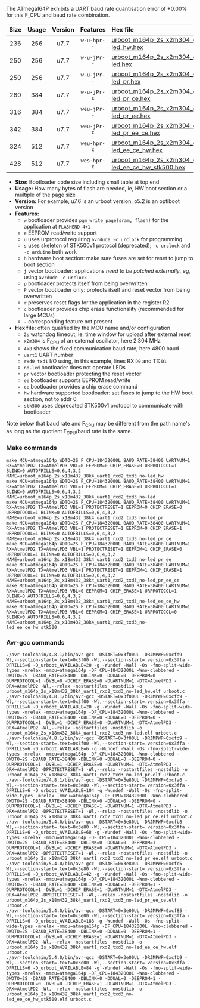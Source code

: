 The ATmega164P exhibits a UART baud rate quantisation error of +0.00% for this F_CPU and baud rate combination.

|Size|Usage|Version|Features|Hex file|
|:-:|:-:|:-:|:-:|:--|
|236|256|u7.7|`w-u-hpr--`|[urboot_m164p_2s_x2m304_4k8_uart1_rxd2_txd3_no-led_hw.hex](https://raw.githubusercontent.com/stefanrueger/urboot.hex/main/u7.7/mcus/atmega164p/watchdog_2_s/external_oscillator_x/%2B2m304000_hz/%2B%2B%2B4k8_baud/uart1_rxd2_txd3/no-led/urboot_m164p_2s_x2m304_4k8_uart1_rxd2_txd3_no-led_hw.hex)|
|250|256|u7.7|`w-u-jPr--`|[urboot_m164p_2s_x2m304_4k8_uart1_rxd2_txd3_no-led.hex](https://raw.githubusercontent.com/stefanrueger/urboot.hex/main/u7.7/mcus/atmega164p/watchdog_2_s/external_oscillator_x/%2B2m304000_hz/%2B%2B%2B4k8_baud/uart1_rxd2_txd3/no-led/urboot_m164p_2s_x2m304_4k8_uart1_rxd2_txd3_no-led.hex)|
|250|256|u7.7|`w-u-jPr--`|[urboot_m164p_2s_x2m304_4k8_uart1_rxd2_txd3_no-led_pr.hex](https://raw.githubusercontent.com/stefanrueger/urboot.hex/main/u7.7/mcus/atmega164p/watchdog_2_s/external_oscillator_x/%2B2m304000_hz/%2B%2B%2B4k8_baud/uart1_rxd2_txd3/no-led/urboot_m164p_2s_x2m304_4k8_uart1_rxd2_txd3_no-led_pr.hex)|
|280|384|u7.7|`w-u-jPr-c`|[urboot_m164p_2s_x2m304_4k8_uart1_rxd2_txd3_no-led_pr_ce.hex](https://raw.githubusercontent.com/stefanrueger/urboot.hex/main/u7.7/mcus/atmega164p/watchdog_2_s/external_oscillator_x/%2B2m304000_hz/%2B%2B%2B4k8_baud/uart1_rxd2_txd3/no-led/urboot_m164p_2s_x2m304_4k8_uart1_rxd2_txd3_no-led_pr_ce.hex)|
|316|384|u7.7|`weu-jPr--`|[urboot_m164p_2s_x2m304_4k8_uart1_rxd2_txd3_no-led_pr_ee.hex](https://raw.githubusercontent.com/stefanrueger/urboot.hex/main/u7.7/mcus/atmega164p/watchdog_2_s/external_oscillator_x/%2B2m304000_hz/%2B%2B%2B4k8_baud/uart1_rxd2_txd3/no-led/urboot_m164p_2s_x2m304_4k8_uart1_rxd2_txd3_no-led_pr_ee.hex)|
|342|384|u7.7|`weu-jPr-c`|[urboot_m164p_2s_x2m304_4k8_uart1_rxd2_txd3_no-led_pr_ee_ce.hex](https://raw.githubusercontent.com/stefanrueger/urboot.hex/main/u7.7/mcus/atmega164p/watchdog_2_s/external_oscillator_x/%2B2m304000_hz/%2B%2B%2B4k8_baud/uart1_rxd2_txd3/no-led/urboot_m164p_2s_x2m304_4k8_uart1_rxd2_txd3_no-led_pr_ee_ce.hex)|
|324|512|u7.7|`weu-hpr-c`|[urboot_m164p_2s_x2m304_4k8_uart1_rxd2_txd3_no-led_ee_ce_hw.hex](https://raw.githubusercontent.com/stefanrueger/urboot.hex/main/u7.7/mcus/atmega164p/watchdog_2_s/external_oscillator_x/%2B2m304000_hz/%2B%2B%2B4k8_baud/uart1_rxd2_txd3/no-led/urboot_m164p_2s_x2m304_4k8_uart1_rxd2_txd3_no-led_ee_ce_hw.hex)|
|428|512|u7.7|`wes-hpr-c`|[urboot_m164p_2s_x2m304_4k8_uart1_rxd2_txd3_no-led_ee_ce_hw_stk500.hex](https://raw.githubusercontent.com/stefanrueger/urboot.hex/main/u7.7/mcus/atmega164p/watchdog_2_s/external_oscillator_x/%2B2m304000_hz/%2B%2B%2B4k8_baud/uart1_rxd2_txd3/no-led/urboot_m164p_2s_x2m304_4k8_uart1_rxd2_txd3_no-led_ee_ce_hw_stk500.hex)|

- **Size:** Bootloader code size including small table at top end
- **Usage:** How many bytes of flash are needed, ie, HW boot section or a multiple of the page size
- **Version:** For example, u7.6 is an urboot version, o5.2 is an optiboot version
- **Features:**
  + `w` bootloader provides `pgm_write_page(sram, flash)` for the application at `FLASHEND-4+1`
  + `e` EEPROM read/write support
  + `u` uses urprotocol requiring `avrdude -c urclock` for programming
  + `s` uses skeleton of STK500v1 protocol (deprecated); `-c urclock` and `-c arduino` both work
  + `h` hardware boot section: make sure fuses are set for reset to jump to boot section
  + `j` vector bootloader: applications *need to be patched externally*, eg, using `avrdude -c urclock`
  + `p` bootloader protects itself from being overwritten
  + `P` vector bootloader only: protects itself and reset vector from being overwritten
  + `r` preserves reset flags for the application in the register R2
  + `c` bootloader provides chip erase functionality (recommended for large MCUs)
  + `-` corresponding feature not present
- **Hex file:** often qualified by the MCU name and/or configuration
  + `2s` watchdog timeout, ie, time window for upload after external reset
  + `x2m304` is F<sub>CPU</sub> of an external oscillator, here 2.304 MHz
  + `4k8` shows the fixed communication baud rate, here 4800 baud
  + `uart1` UART number
  + `rxd0 txd1` I/O using, in this example, lines RX `D0` and TX `D1`
  + `no-led` bootloader does not operate LEDs
  + `pr` vector bootloader protecting the reset vector
  + `ee` bootloader supports EEPROM read/write
  + `ce` bootloader provides a chip erase command
  + `hw` hardware supported bootloader: set fuses to jump to the HW boot section, not to addr 0
  + `stk500` uses deprecated STK500v1 protocol to communicate with bootloader


Note below that baud rate and F<sub>CPU</sub> may be different from the path name's as long as the quotient F<sub>CPU</sub>/baud rate is the same.

### Make commands
```
make MCU=atmega164p WDTO=2S F_CPU=18432000L BAUD_RATE=38400 UARTNUM=1 RX=AtmelPD2 TX=AtmelPD3 VBL=0 EEPROM=0 CHIP_ERASE=0 URPROTOCOL=1 BLINK=0 AUTOFRILLS=0,6,4,3,2 NAME=urboot_m164p_2s_x18m432_38k4_uart1_rxd2_txd3_no-led_hw
make MCU=atmega164p WDTO=2S F_CPU=18432000L BAUD_RATE=38400 UARTNUM=1 RX=AtmelPD2 TX=AtmelPD3 VBL=1 EEPROM=0 CHIP_ERASE=0 URPROTOCOL=1 BLINK=0 AUTOFRILLS=0,6,4,3,2 NAME=urboot_m164p_2s_x18m432_38k4_uart1_rxd2_txd3_no-led
make MCU=atmega164p WDTO=2S F_CPU=18432000L BAUD_RATE=38400 UARTNUM=1 RX=AtmelPD2 TX=AtmelPD3 VBL=1 PROTECTRESET=1 EEPROM=0 CHIP_ERASE=0 URPROTOCOL=1 BLINK=0 AUTOFRILLS=0,6,4,3,2 NAME=urboot_m164p_2s_x18m432_38k4_uart1_rxd2_txd3_no-led_pr
make MCU=atmega164p WDTO=2S F_CPU=18432000L BAUD_RATE=38400 UARTNUM=1 RX=AtmelPD2 TX=AtmelPD3 VBL=1 PROTECTRESET=1 EEPROM=0 CHIP_ERASE=1 URPROTOCOL=1 BLINK=0 AUTOFRILLS=0,6,4,3,2 NAME=urboot_m164p_2s_x18m432_38k4_uart1_rxd2_txd3_no-led_pr_ce
make MCU=atmega164p WDTO=2S F_CPU=18432000L BAUD_RATE=38400 UARTNUM=1 RX=AtmelPD2 TX=AtmelPD3 VBL=1 PROTECTRESET=1 EEPROM=1 CHIP_ERASE=0 URPROTOCOL=1 BLINK=0 AUTOFRILLS=0,6,4,3,2 NAME=urboot_m164p_2s_x18m432_38k4_uart1_rxd2_txd3_no-led_pr_ee
make MCU=atmega164p WDTO=2S F_CPU=18432000L BAUD_RATE=38400 UARTNUM=1 RX=AtmelPD2 TX=AtmelPD3 VBL=1 PROTECTRESET=1 EEPROM=1 CHIP_ERASE=1 URPROTOCOL=1 BLINK=0 AUTOFRILLS=0,6,4,3,2 NAME=urboot_m164p_2s_x18m432_38k4_uart1_rxd2_txd3_no-led_pr_ee_ce
make MCU=atmega164p WDTO=2S F_CPU=18432000L BAUD_RATE=38400 UARTNUM=1 RX=AtmelPD2 TX=AtmelPD3 VBL=0 EEPROM=1 CHIP_ERASE=1 URPROTOCOL=1 BLINK=0 AUTOFRILLS=0,6,4,3,2 NAME=urboot_m164p_2s_x18m432_38k4_uart1_rxd2_txd3_no-led_ee_ce_hw
make MCU=atmega164p WDTO=2S F_CPU=18432000L BAUD_RATE=38400 UARTNUM=1 RX=AtmelPD2 TX=AtmelPD3 VBL=0 EEPROM=1 CHIP_ERASE=1 URPROTOCOL=0 BLINK=0 AUTOFRILLS=0,6,4,3,2 NAME=urboot_m164p_2s_x18m432_38k4_uart1_rxd2_txd3_no-led_ee_ce_hw_stk500
```

### Avr-gcc commands
```
./avr-toolchain/4.8.1/bin/avr-gcc -DSTART=0x3f00UL -DRJMPWP=0xcfd9 -Wl,--section-start=.text=0x3f00 -Wl,--section-start=.version=0x3ffa -DFRILLS=6 -D_urboot_AVAILABLE=20 -g -Wundef -Wall -Os -fno-split-wide-types -mrelax -mmcu=atmega164p -DF_CPU=18432000L -Wno-clobbered -DWDTO=2S -DBAUD_RATE=38400 -DBLINK=0 -DDUAL=0 -DEEPROM=0 -DURPROTOCOL=1 -DVBL=0 -DCHIP_ERASE=0 -DUARTNUM=1 -DTX=AtmelPD3 -DRX=AtmelPD2 -Wl,--relax -nostartfiles -nostdlib -o urboot_m164p_2s_x18m432_38k4_uart1_rxd2_txd3_no-led_hw.elf urboot.c
./avr-toolchain/4.8.1/bin/avr-gcc -DSTART=0x3f00UL -DRJMPWP=0xcfd9 -Wl,--section-start=.text=0x3f00 -Wl,--section-start=.version=0x3ffa -DFRILLS=6 -D_urboot_AVAILABLE=20 -g -Wundef -Wall -Os -fno-split-wide-types -mrelax -mmcu=atmega164p -DF_CPU=18432000L -Wno-clobbered -DWDTO=2S -DBAUD_RATE=38400 -DBLINK=0 -DDUAL=0 -DEEPROM=0 -DURPROTOCOL=1 -DVBL=1 -DCHIP_ERASE=0 -DUARTNUM=1 -DTX=AtmelPD3 -DRX=AtmelPD2 -Wl,--relax -nostartfiles -nostdlib -o urboot_m164p_2s_x18m432_38k4_uart1_rxd2_txd3_no-led.elf urboot.c
./avr-toolchain/4.8.1/bin/avr-gcc -DSTART=0x3f00UL -DRJMPWP=0xcfd9 -Wl,--section-start=.text=0x3f00 -Wl,--section-start=.version=0x3ffa -DFRILLS=6 -D_urboot_AVAILABLE=6 -g -Wundef -Wall -Os -fno-split-wide-types -mrelax -mmcu=atmega164p -DF_CPU=18432000L -Wno-clobbered -DWDTO=2S -DBAUD_RATE=38400 -DBLINK=0 -DDUAL=0 -DEEPROM=0 -DURPROTOCOL=1 -DVBL=1 -DCHIP_ERASE=0 -DUARTNUM=1 -DTX=AtmelPD3 -DRX=AtmelPD2 -DPROTECTRESET=1 -Wl,--relax -nostartfiles -nostdlib -o urboot_m164p_2s_x18m432_38k4_uart1_rxd2_txd3_no-led_pr.elf urboot.c
./avr-toolchain/4.8.1/bin/avr-gcc -DSTART=0x3e80UL -DRJMPWP=0xcfa6 -Wl,--section-start=.text=0x3e80 -Wl,--section-start=.version=0x3ffa -DFRILLS=6 -D_urboot_AVAILABLE=104 -g -Wundef -Wall -Os -fno-split-wide-types -mrelax -mmcu=atmega164p -DF_CPU=18432000L -Wno-clobbered -DWDTO=2S -DBAUD_RATE=38400 -DBLINK=0 -DDUAL=0 -DEEPROM=0 -DURPROTOCOL=1 -DVBL=1 -DCHIP_ERASE=1 -DUARTNUM=1 -DTX=AtmelPD3 -DRX=AtmelPD2 -DPROTECTRESET=1 -Wl,--relax -nostartfiles -nostdlib -o urboot_m164p_2s_x18m432_38k4_uart1_rxd2_txd3_no-led_pr_ce.elf urboot.c
./avr-toolchain/5.4.0/bin/avr-gcc -DSTART=0x3e80UL -DRJMPWP=0xcfb8 -Wl,--section-start=.text=0x3e80 -Wl,--section-start=.version=0x3ffa -DFRILLS=6 -D_urboot_AVAILABLE=68 -g -Wundef -Wall -Os -fno-split-wide-types -mrelax -mmcu=atmega164p -DF_CPU=18432000L -Wno-clobbered -DWDTO=2S -DBAUD_RATE=38400 -DBLINK=0 -DDUAL=0 -DEEPROM=1 -DURPROTOCOL=1 -DVBL=1 -DCHIP_ERASE=0 -DUARTNUM=1 -DTX=AtmelPD3 -DRX=AtmelPD2 -DPROTECTRESET=1 -Wl,--relax -nostartfiles -nostdlib -o urboot_m164p_2s_x18m432_38k4_uart1_rxd2_txd3_no-led_pr_ee.elf urboot.c
./avr-toolchain/5.4.0/bin/avr-gcc -DSTART=0x3e80UL -DRJMPWP=0xcfc5 -Wl,--section-start=.text=0x3e80 -Wl,--section-start=.version=0x3ffa -DFRILLS=6 -D_urboot_AVAILABLE=42 -g -Wundef -Wall -Os -fno-split-wide-types -mrelax -mmcu=atmega164p -DF_CPU=18432000L -Wno-clobbered -DWDTO=2S -DBAUD_RATE=38400 -DBLINK=0 -DDUAL=0 -DEEPROM=1 -DURPROTOCOL=1 -DVBL=1 -DCHIP_ERASE=1 -DUARTNUM=1 -DTX=AtmelPD3 -DRX=AtmelPD2 -DPROTECTRESET=1 -Wl,--relax -nostartfiles -nostdlib -o urboot_m164p_2s_x18m432_38k4_uart1_rxd2_txd3_no-led_pr_ee_ce.elf urboot.c
./avr-toolchain/5.4.0/bin/avr-gcc -DSTART=0x3e00UL -DRJMPWP=0xcf85 -Wl,--section-start=.text=0x3e00 -Wl,--section-start=.version=0x3ffa -DFRILLS=6 -D_urboot_AVAILABLE=188 -g -Wundef -Wall -Os -fno-split-wide-types -mrelax -mmcu=atmega164p -DF_CPU=18432000L -Wno-clobbered -DWDTO=2S -DBAUD_RATE=38400 -DBLINK=0 -DDUAL=0 -DEEPROM=1 -DURPROTOCOL=1 -DVBL=0 -DCHIP_ERASE=1 -DUARTNUM=1 -DTX=AtmelPD3 -DRX=AtmelPD2 -Wl,--relax -nostartfiles -nostdlib -o urboot_m164p_2s_x18m432_38k4_uart1_rxd2_txd3_no-led_ee_ce_hw.elf urboot.c
./avr-toolchain/5.4.0/bin/avr-gcc -DSTART=0x3e00UL -DRJMPWP=0xcfb9 -Wl,--section-start=.text=0x3e00 -Wl,--section-start=.version=0x3ffa -DFRILLS=6 -D_urboot_AVAILABLE=84 -g -Wundef -Wall -Os -fno-split-wide-types -mrelax -mmcu=atmega164p -DF_CPU=18432000L -Wno-clobbered -DWDTO=2S -DBAUD_RATE=38400 -DBLINK=0 -DDUAL=0 -DEEPROM=1 -DURPROTOCOL=0 -DVBL=0 -DCHIP_ERASE=1 -DUARTNUM=1 -DTX=AtmelPD3 -DRX=AtmelPD2 -Wl,--relax -nostartfiles -nostdlib -o urboot_m164p_2s_x18m432_38k4_uart1_rxd2_txd3_no-led_ee_ce_hw_stk500.elf urboot.c
```

